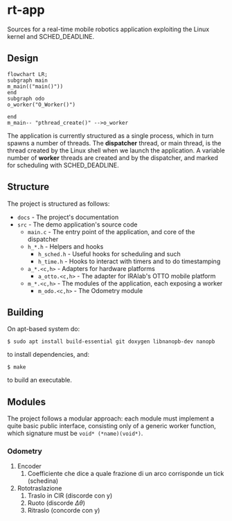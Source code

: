# rt-app

Sources for a real-time mobile robotics application exploiting the Linux kernel and SCHED_DEADLINE.

## Design

```mermaid
flowchart LR;
subgraph main
m_main(("main()"))
end
subgraph odo
o_worker("O_Worker()")

end
m_main-- "pthread_create()" -->o_worker
```

The application is currently structured as a single process, which in turn spawns a number of threads. The **dispatcher** thread, or main thread, is the thread created by the Linux shell when we launch the application. A variable number of **worker** threads are created and by the dispatcher, and marked for scheduling with SCHED_DEADLINE.

## Structure

The project is structured as follows:

- `docs` - The project's documentation
- `src` - The demo application's source code
   - `main.c` - The entry point of the application, and core of the dispatcher
   - `h_*.h` - Helpers and hooks
     - `h_sched.h` - Useful hooks for scheduling and such
     - `h_time.h` - Hooks to interact with timers and to do timestamping
   - `a_*.<c,h>` - Adapters for hardware platforms
     - `a_otto.<c,h>` - The adapter for IRAlab's OTTO mobile platform
   - `m_*.<c,h>` - The modules of the application, each exposing a worker
     - `m_odo.<c,h>` - The Odometry module

## Building

On apt-based system do:

```
$ sudo apt install build-essential git doxygen libnanopb-dev nanopb
```

to install dependencies, and:

```
$ make
```

to build an executable.

## Modules

The project follows a modular approach: each module must implement a quite basic public interface, consisting only of a generic worker function, which signature must be `void* (*name)(void*)`.

### Odometry

1. Encoder
   1. Coefficiente che dice a quale frazione di un arco corrisponde un tick (schedina)
1. Rototraslazione
   1. Traslo in CIR (discorde con y)
   1. Ruoto (discorde $\Delta\theta$)
   1. Ritraslo (concorde con y)
